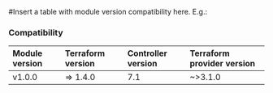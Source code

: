 #Insert a table with module version compatibility here. E.g.:

### Compatibility

| Module version | Terraform version | Controller version | Terraform provider version |
| :------------- | :---------------- | :----------------- | :------------------------- |
| v1.0.0         | => 1.4.0          | 7.1                | ~>3.1.0                    |

